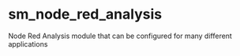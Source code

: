 # sm_node_red_analysis
Node Red Analysis module that can be configured for many different applications